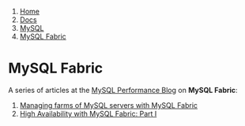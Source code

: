 <!-- -
Title: MySQL Fabric
Description: Notes and links on MySQL Fabric
First Published: 2014-05-18
- -->

<ol class="breadcrumb" itemprop="breadcrumb">
	<li><a href="/">Home</a></li>
	<li><a href="/docs/">Docs</a></li>
	<li><a href="/docs/mysql/">MySQL</a></li>
	<li><a href="/docs/mysql/mysql-fabric.html">MySQL Fabric</a></li>
</ol>

MySQL Fabric
============

A series of articles at the [MySQL Performance Blog](http://www.mysqlperformanceblog.com/) 
on **MySQL Fabric**:

1.  [Managing farms of MySQL servers with MySQL Fabric](http://www.mysqlperformanceblog.com/2014/04/25/managing-farms-of-mysql-servers-with-mysql-fabric/)
2.  [High Availability with MySQL Fabric: Part I](http://www.mysqlperformanceblog.com/2014/05/15/high-availability-mysql-fabric-part/)
